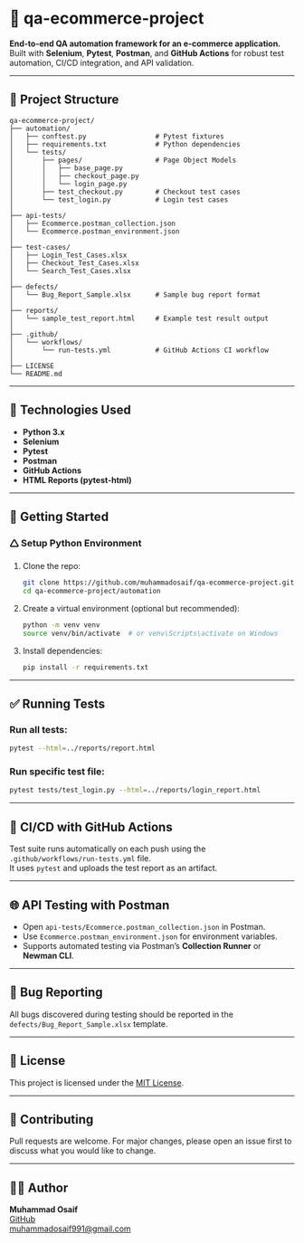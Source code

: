 # 💼 qa-ecommerce-project

**End-to-end QA automation framework for an e-commerce application.**  
Built with **Selenium**, **Pytest**, **Postman**, and **GitHub Actions** for robust test automation, CI/CD integration, and API validation.

---

## 📁 Project Structure

```
qa-ecommerce-project/
├── automation/
│   ├── conftest.py                 # Pytest fixtures
│   ├── requirements.txt            # Python dependencies
│   └── tests/
│       ├── pages/                  # Page Object Models
│       │   ├── base_page.py
│       │   ├── checkout_page.py
│       │   └── login_page.py
│       ├── test_checkout.py        # Checkout test cases
│       └── test_login.py           # Login test cases
│
├── api-tests/
│   ├── Ecommerce.postman_collection.json
│   └── Ecommerce.postman_environment.json
│
├── test-cases/
│   ├── Login_Test_Cases.xlsx
│   ├── Checkout_Test_Cases.xlsx
│   └── Search_Test_Cases.xlsx
│
├── defects/
│   └── Bug_Report_Sample.xlsx      # Sample bug report format
│
├── reports/
│   └── sample_test_report.html     # Example test result output
│
├── .github/
│   └── workflows/
│       └── run-tests.yml           # GitHub Actions CI workflow
│
├── LICENSE
└── README.md
```

---

## 🧪 Technologies Used

- **Python 3.x**
- **Selenium**
- **Pytest**
- **Postman**
- **GitHub Actions**
- **HTML Reports (pytest-html)**

---

## 🚀 Getting Started

### 🛆 Setup Python Environment

1. Clone the repo:
   ```bash
   git clone https://github.com/muhammadosaif/qa-ecommerce-project.git
   cd qa-ecommerce-project/automation
   ```

2. Create a virtual environment (optional but recommended):
   ```bash
   python -m venv venv
   source venv/bin/activate  # or venv\Scripts\activate on Windows
   ```

3. Install dependencies:
   ```bash
   pip install -r requirements.txt
   ```

---

## ✅ Running Tests

### Run all tests:
```bash
pytest --html=../reports/report.html
```

### Run specific test file:
```bash
pytest tests/test_login.py --html=../reports/login_report.html
```

---

## 🔁 CI/CD with GitHub Actions

Test suite runs automatically on each push using the `.github/workflows/run-tests.yml` file.  
It uses `pytest` and uploads the test report as an artifact.

---

## 🌐 API Testing with Postman

- Open `api-tests/Ecommerce.postman_collection.json` in Postman.
- Use `Ecommerce.postman_environment.json` for environment variables.
- Supports automated testing via Postman’s **Collection Runner** or **Newman CLI**.

---

## 🐞 Bug Reporting

All bugs discovered during testing should be reported in the `defects/Bug_Report_Sample.xlsx` template.

---

## 📄 License

This project is licensed under the [MIT License](LICENSE).

---

## 🙌 Contributing

Pull requests are welcome. For major changes, please open an issue first to discuss what you would like to change.

---

## 👨‍💻 Author

**Muhammad Osaif**  
[GitHub](https://github.com/muhammadosaif)  
muhammadosaif991@gmail.com

